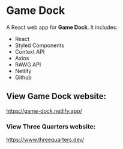 # Game Dock

A React web app for **Game Dock**.
It includes:

- React
- Styled Components
- Context API
- Axios
- RAWG API
- Netlify
- Github

## View Game Dock website:

https://game-dock.netlify.app/

### View Three Quarters website:

https://www.threequarters.dev/
